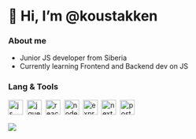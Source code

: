 # 👋 Hi, I’m @koustakken
### About me
- Junior JS developer from Siberia
- Currently learning Frontend and Backend dev on JS
### Lang & Tools
<img src="https://cdn.jsdelivr.net/gh/devicons/devicon/icons/javascript/javascript-original.svg" title="js" width="30" height="30" />&nbsp;
<img src="https://cdn.jsdelivr.net/gh/devicons/devicon/icons/jquery/jquery-original.svg" title="jquery" width="30" height="30" />&nbsp;
<img src="https://cdn.jsdelivr.net/gh/devicons/devicon/icons/react/react-original.svg" title="react" width="30" height="30" />&nbsp;
<img src="https://cdn.jsdelivr.net/gh/devicons/devicon/icons/nodejs/nodejs-original.svg" title="node" width="30" height="30" />&nbsp;
<img src="https://cdn.jsdelivr.net/gh/devicons/devicon/icons/express/express-original.svg" title="express" width="30" height="30" />&nbsp;
<img src="https://cdn.jsdelivr.net/gh/devicons/devicon/icons/nextjs/nextjs-original-wordmark.svg" title="next" width="30" height="30" />&nbsp;
<img src="https://cdn.jsdelivr.net/gh/devicons/devicon/icons/postgresql/postgresql-original.svg" title="postgresql" width="30" height="30" />&nbsp;
                                     
![](http://github-profile-summary-cards.vercel.app/api/cards/repos-per-language?username=koustakken&theme=default)

<!---
koustakken/koustakken is a ✨ special ✨ repository because its `README.md` (this file) appears on your GitHub profile.
You can click the Preview link to take a look at your changes.
--->      
